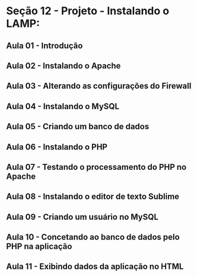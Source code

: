 # Seção 12 - Projeto - Instalando o LAMP:

## Aula 01 - Introdução

## Aula 02 - Instalando o Apache

## Aula 03 - Alterando as configurações do Firewall

## Aula 04 - Instalando o MySQL

## Aula 05 - Criando um banco de dados

## Aula 06 - Instalando o PHP

## Aula 07 - Testando o processamento do PHP no Apache

## Aula 08 - Instalando o editor de texto Sublime

## Aula 09 - Criando um usuário no MySQL

## Aula 10 - Concetando ao banco de dados pelo PHP na aplicação

## Aula 11 - Exibindo dados da aplicação no HTML
